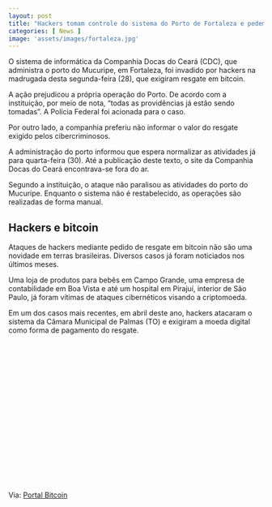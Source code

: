 ```yaml
---
layout: post
title: "Hackers tomam controle do sistema do Porto de Fortaleza e pedem resgate em Bitcoin"
categories: [ News ]
image: 'assets/images/fortaleza.jpg'
---
```


O sistema de informática da Companhia Docas do Ceará (CDC), que administra o porto do Mucuripe, em Fortaleza, foi invadido por hackers na madrugada desta segunda-feira (28), que exigiram resgate em bitcoin.

A ação prejudicou a própria operação do Porto. De acordo com a instituição, por meio de nota, “todas as providências já estão sendo tomadas”. A Polícia Federal foi acionada para o caso.

Por outro lado, a companhia preferiu não informar o valor do resgate exigido pelos cibercriminosos.

<!-- RETANGULO LARGO -->
<script async src="https://pagead2.googlesyndication.com/pagead/js/adsbygoogle.js"></script>
<!-- Informat -->
<ins class="adsbygoogle"
style="display:block"
data-ad-client="ca-pub-2838251107855362"
data-ad-slot="2327980059"
data-ad-format="auto"
data-full-width-responsive="true"></ins>
<script>
(adsbygoogle = window.adsbygoogle || []).push({});
</script>

A administração do porto informou que espera normalizar as atividades já para quarta-feira (30). Até a publicação deste texto, o site da Companhia Docas do Ceará encontrava-se fora do ar.

Segundo a instituição, o ataque não paralisou as atividades do porto do Mucuripe. Enquanto o sistema não é restabelecido, as operações são realizadas de forma manual.

## Hackers e bitcoin

Ataques de hackers mediante pedido de resgate em bitcoin não são uma novidade em terras brasileiras. Diversos casos já foram noticiados nos últimos meses.

<!-- RETANGULO LARGO 2 -->
<script async src="//pagead2.googlesyndication.com/pagead/js/adsbygoogle.js"></script>
<ins class="adsbygoogle"
style="display:block; text-align:center;"
data-ad-layout="in-article"
data-ad-format="fluid"
data-ad-client="ca-pub-2838251107855362"
data-ad-slot="8549252987"></ins>
<script>
(adsbygoogle = window.adsbygoogle || []).push({});
</script>

Uma loja de produtos para bebês em Campo Grande, uma empresa de contabilidade em Boa Vista e até um hospital em Pirajuí, interior de São Paulo, já foram vítimas de ataques cibernéticos visando a criptomoeda.

Em um dos casos mais recentes, em abril deste ano, hackers atacaram o sistema da Câmara Municipal de Palmas (TO) e exigiram a moeda digital como forma de pagamento do resgate.


<!-- QUADRADO -->
<script async src="//pagead2.googlesyndication.com/pagead/js/adsbygoogle.js"></script>
<ins class="adsbygoogle"
style="display:inline-block;width:336px;height:280px"
data-ad-client="ca-pub-2838251107855362"
data-ad-slot="5351066970"></ins>
<script>
(adsbygoogle = window.adsbygoogle || []).push({});
</script>

Via: [Portal Bitcoin](https://portaldobitcoin.com/hackers-tomam-controle-do-sistema-do-porto-de-fortaleza-e-pedem-resgate-em-bitcoin/)
